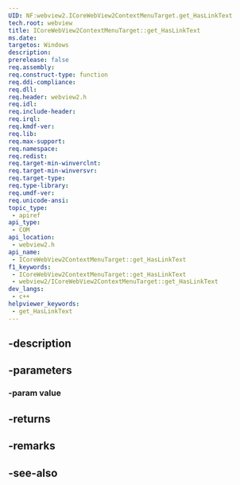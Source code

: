 ```yaml
---
UID: NF:webview2.ICoreWebView2ContextMenuTarget.get_HasLinkText
tech.root: webview
title: ICoreWebView2ContextMenuTarget::get_HasLinkText
ms.date: 
targetos: Windows
description: 
prerelease: false
req.assembly: 
req.construct-type: function
req.ddi-compliance: 
req.dll: 
req.header: webview2.h
req.idl: 
req.include-header: 
req.irql: 
req.kmdf-ver: 
req.lib: 
req.max-support: 
req.namespace: 
req.redist: 
req.target-min-winverclnt: 
req.target-min-winversvr: 
req.target-type: 
req.type-library: 
req.umdf-ver: 
req.unicode-ansi: 
topic_type:
 - apiref
api_type:
 - COM
api_location:
 - webview2.h
api_name:
 - ICoreWebView2ContextMenuTarget::get_HasLinkText
f1_keywords:
 - ICoreWebView2ContextMenuTarget::get_HasLinkText
 - webview2/ICoreWebView2ContextMenuTarget::get_HasLinkText
dev_langs:
 - c++
helpviewer_keywords:
 - get_HasLinkText
---
```


## -description

## -parameters

### -param value

## -returns

## -remarks

## -see-also


